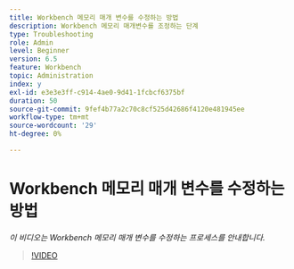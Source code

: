 ```yaml
---
title: Workbench 메모리 매개 변수를 수정하는 방법
description: Workbench 메모리 매개변수를 조정하는 단계
type: Troubleshooting
role: Admin
level: Beginner
version: 6.5
feature: Workbench
topic: Administration
index: y
exl-id: e3e3e3ff-c914-4ae0-9d41-1fcbcf6375bf
duration: 50
source-git-commit: 9fef4b77a2c70c8cf525d42686f4120e481945ee
workflow-type: tm+mt
source-wordcount: '29'
ht-degree: 0%

---
```


# Workbench 메모리 매개 변수를 수정하는 방법

*이 비디오는 Workbench 메모리 매개 변수를 수정하는 프로세스를 안내합니다.*

>[!VIDEO](https://video.tv.adobe.com/v/335509?quality=12&learn=on)
